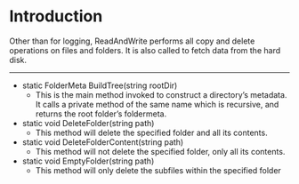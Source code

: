 # Introduction #
Other than for logging, ReadAndWrite performs all copy and delete operations on files and folders. It is also called to fetch data from the hard disk.


---

  * static FolderMeta BuildTree(string rootDir)
    * This is the main method invoked to construct a directory’s metadata. It calls a private method of the same name which is recursive, and returns the root folder’s foldermeta.
  * static void DeleteFolder(string path)
    * This method will delete the specified folder and all its contents.
  * static void DeleteFolderContent(string path)
    * This method will not delete the specified folder, only all its contents.
  * static void EmptyFolder(string path)
    * This method will only delete the subfiles within the specified folder